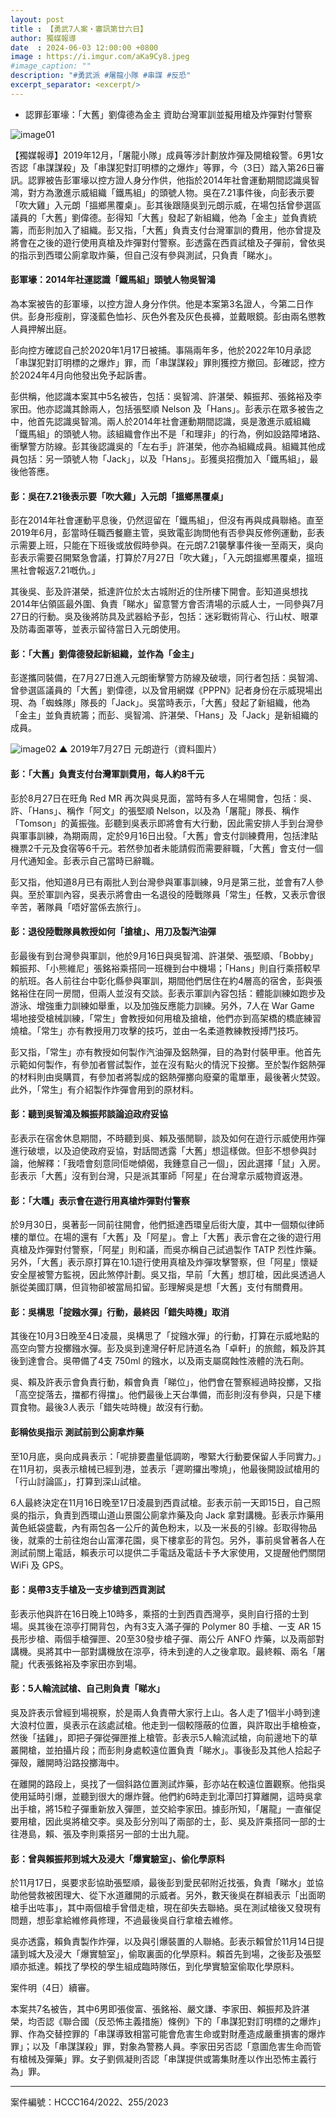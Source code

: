 ```yaml
---
layout: post
title : 【勇武7人案・審訊第廿六日】
author: 獨媒報導
date  : 2024-06-03 12:00:00 +0800
image : https://i.imgur.com/aKa9Cy8.jpeg
#image_caption: ""
description: "#勇武派 #屠龍小隊 #串謀 #反恐"
excerpt_separator: <excerpt/>
---
```


- 認罪彭軍壕：「大舊」劉偉德為金主 資助台灣軍訓並擬用槍及炸彈對付警察

<excerpt/>

![image01](https://i.imgur.com/2EPxUVE.png)

【獨媒報導】2019年12月，「屠龍小隊」成員等涉計劃放炸彈及開槍殺警。6男1女否認「串謀謀殺」及「串謀犯對訂明標的之爆炸」等罪，今（3日）踏入第26日審訊。認罪被告彭軍壕以控方證人身分作供，他指於2014年社會運動期間認識吳智鴻，對方為激進示威組織「鐵馬組」的頭號人物。吳在7.21事件後，向彭表示要「吹大雞」入元朗「搵鄉黑覆桌」。彭其後跟隨吳到元朗示威，在場包括曾參選區議員的「大舊」劉偉德。彭得知「大舊」發起了新組織，他為「金主」並負責統籌，而彭則加入了組織。彭又指，「大舊」負責支付台灣軍訓的費用，他亦曾提及將會在之後的遊行使用真槍及炸彈對付警察。彭透露在西貢試槍及子彈前，曾依吳的指示到西環公廁拿取炸藥，但自己沒有參與測試，只負責「睇水」。

#### 彭軍壕：2014年社運認識「鐵馬組」頭號人物吳智鴻

為本案被告的彭軍壕，以控方證人身分作供。他是本案第3名證人，今第二日作供。彭身形瘦削，穿淺藍色恤衫、灰色外套及灰色長褲，並戴眼鏡。彭由兩名懲教人員押解出庭。

彭向控方確認自己於2020年1月17日被捕。事隔兩年多，他於2022年10月承認「串謀犯對訂明標的之爆炸」罪，而「串謀謀殺」罪則獲控方撤回。彭確認，控方於2024年4月向他發出免予起訴書。

彭供稱，他認識本案其中5名被告，包括：吳智鴻、許湛榮、賴振邦、張銘裕及李家田。他亦認識其餘兩人，包括張堅順 Nelson 及「Hans」。彭表示在眾多被告之中，他首先認識吳智鴻。兩人於2014年社會運動期間認識，吳是激進示威組織「鐵馬組」的頭號人物。該組織會作出不是「和理非」的行為，例如設路障堵路、衝擊警方防線。彭其後認識吳的「左右手」許湛榮，他亦為組織成員。組織其他成員包括：另一頭號人物「Jack」，以及「Hans」。彭獲吳招攬加入「鐵馬組」，最後他答應。

#### 彭：吳在7.21後表示要「吹大雞」入元朗「搵鄉黑覆桌」

彭在2014年社會運動平息後，仍然逗留在「鐵馬組」，但沒有再與成員聯絡。直至2019年6月，彭當時任職西餐廳主管，吳致電彭詢問他有否參與反修例運動，彭表示需要上班，只能在下班後或放假時參與。在元朗7.21襲擊事件後一至兩天，吳向彭表示需要召開緊急會議，打算於7月27日「吹大雞」，「入元朗搵鄉黑覆桌，搵班黑社會報返7.21嘅仇。」

其後吳、彭及許湛榮，抵達許位於太古城附近的住所樓下開會。彭知道吳想找2014年佔領區最外圍、負責「睇水」留意警方會否清場的示威人士，一同參與7月27日的行動。吳及後將防具及武器給予彭，包括：迷彩戰術背心、行山杖、眼罩及防毒面罩等，並表示留待當日入元朗使用。

#### 彭：「大舊」劉偉德發起新組織，並作為「金主」

彭遂攜同裝備，在7月27日進入元朗衝擊警方防線及破壞，同行者包括：吳智鴻、曾參選區議員的「大舊」劉偉德，以及曾用網媒《PPPN》記者身份在示威現場出現、為「蜘蛛隊」隊長的「Jack」。吳當時表示，「大舊」發起了新組織，他為「金主」並負責統籌；而彭、吳智鴻、許湛榮、「Hans」及「Jack」是新組織的成員。

![image02](https://i.imgur.com/yKJT0wR.png)
▲ 2019年7月27日 元朗遊行（資料圖片）

#### 彭：「大舊」負責支付台灣軍訓費用，每人約8千元

彭於8月27日在旺角 Red MR 再次與吳見面，當時有多人在場開會，包括：吳、許、「Hans」、稱作「阿文」的張堅順 Nelson，以及為「屠龍」隊長、稱作「Tomson」的黃振強。彭聽到吳表示即將會有大行動，因此需安排人手到台灣參與軍事訓練，為期兩周，定於9月16日出發。「大舊」會支付訓練費用，包括津貼機票2千元及食宿等6千元。若然參加者未能請假而需要辭職，「大舊」會支付一個月代通知金。彭表示自己當時已辭職。

彭又指，他知道8月已有兩批人到台灣參與軍事訓練，9月是第三批，並會有7人參與。至於軍訓內容，吳表示將會由一名退役的陸戰隊員「常生」任教，又表示會很辛苦，著隊員「唔好當係去旅行」。

#### 彭：退役陸戰隊員教授如何「搶槍」、用刀及製汽油彈

彭最後有到台灣參與軍訓，他於9月16日與吳智鴻、許湛榮、張堅順、「Bobby」賴振邦、「小熊維尼」張銘裕乘搭同一班機到台中機場；「Hans」則自行乘搭較早的航班。各人前往台中彰化縣參與軍訓，期間他們居住在約4層高的宿舍，彭與張銘裕住在同一房間，但兩人並沒有交談。彭表示軍訓內容包括：體能訓練如跑步及游泳、增強重力訓練如舉重，以及加強反應能力訓練。另外，7人在 War Game 場地接受槍械訓練，「常生」會教授如何用槍及搶槍，他們亦到高架橋的橋底練習燒槍。「常生」亦有教授用刀攻擊的技巧，並由一名柔道教練教授搏鬥技巧。

彭又指，「常生」亦有教授如何製作汽油彈及鋁熱彈，目的為對付裝甲車。他首先示範如何製作，有參加者嘗試製作，並在沒有點火的情況下投擲。至於製作鋁熱彈的材料則由吳購買，有參加者將製成的鋁熱彈擲向廢棄的電單車，最後著火焚毀。此外，「常生」有介紹製作炸彈會用到的原材料。

#### 彭：聽到吳智鴻及賴振邦談論迫政府妥協

彭表示在宿舍休息期間，不時聽到吳、賴及張閒聊，談及如何在遊行示威使用炸彈進行破壞，以及迫使政府妥協，對話間透露「大舊」想這樣做。但彭不想參與討論，他解釋：「我唔會刻意同佢哋傾偈，我鍾意自己一個」，因此選擇「鼠」入房。彭表示「大舊」沒有到台灣，只是派其軍師「阿星」在台灣拿示威物資返港。

#### 彭：「大嚿」表示會在遊行用真槍炸彈對付警察

於9月30日，吳著彭一同前往開會，他們抵達西環皇后街大廈，其中一個類似律師樓的單位。在場的還有「大舊」及「阿星」。會上「大舊」表示會在之後的遊行用真槍及炸彈對付警察，「阿星」則和議，而吳亦稱自己試過製作 TATP 烈性炸藥。另外，「大舊」表示原打算在10.1遊行使用真槍及炸彈攻擊警察，但「阿星」懷疑安全屋被警方監視，因此煞停計劃。吳又指，早前「大舊」想訂槍，因此吳透過人脈從美國訂購，但貨物卻被當局扣留。彭理解吳是想「大舊」支付有關費用。

#### 彭：吳構思「掟鏹水彈」行動，最終因「錯失時機」取消

其後在10月3日晚至4日凌晨，吳構思了「掟鏹水彈」的行動，打算在示威地點的高空向警方投擲鏹水彈。彭及吳到達灣仔軒尼詩道名為「卓軒」的旅館，賴及許其後到達會合。吳帶備了4支 750ml 的鏹水，以及兩支屬腐蝕性液體的洗石劑。

吳、賴及許表示會負責行動，賴會負責「睇位」，他們會在警察經過時投擲，又指「高空掟落去，擋都冇得擋」。他們最後上天台準備，而彭則沒有參與，只是下樓買食物。最後3人表示「錯失咗時機」故沒有行動。

#### 彭稱依吳指示 測試前到公廁拿炸藥

至10月底，吳向成員表示：「呢排要盡量低調啲，嚟緊大行動要保留人手同實力。」在11月初，吳表示槍械已經到港，並表示「遲啲攞出嚟燒」，他最後開設試槍用的「行山討論區」，打算到深山試槍。

6人最終決定在11月16日晚至17日凌晨到西貢試槍。彭表示前一天即15日，自己照吳的指示，負責到西環山道山景園公廁拿炸藥及向 Jack 拿對講機。彭表示炸藥用黃色紙袋盛載，內有兩包各一公斤的黃色粉末，以及一米長的引線。彭取得物品後，就乘的士前往炮台山富澤花園，吳下樓拿彭的背包。另外，事前吳曾著各人在測試前關上電話，賴表示可以提供二手電話及電話卡予大家使用，又提醒他們關閉 WiFi 及 GPS。

#### 彭：吳帶3支手槍及一支步槍到西貢測試

彭表示他與許在16日晚上10時多，乘搭的士到西貢西灣亭，吳則自行搭的士到場。吳其後在涼亭打開背包，內有3支入滿子彈的 Polymer 80 手槍、一支 AR 15 長形步槍、兩個手槍彈匣、20至30發步槍子彈、兩公斤 ANFO 炸藥，以及兩部對講機。吳將其中一部對講機放在涼亭，待未到達的人之後拿取。最終賴、兩名「屠龍」代表張銘裕及李家田亦到場。

#### 彭：5人輪流試槍、自己則負責「睇水」

吳及許表示曾經到場視察，於是兩人負責帶大家行上山。各人走了1個半小時到達大浪村位置，吳表示在該處試槍。他走到一個較隱蔽的位置，與許取出手槍檢查，然後「掹雞」，即把子彈從彈匣推上槍管。彭表示5人輪流試槍，向前邊地下的草叢開槍，並拍攝片段；而彭則身處較遠位置負責「睇水」。事後彭及其他人拾起子彈殼，離開時沿路投擲海中。

在離開的路段上，吳找了一個斜路位置測試炸藥，彭亦站在較遠位置觀察。他指吳使用延時引爆，並聽到很大的爆炸聲。他們約6時走到北潭凹打算離開，這時吳拿出手槍，將15粒子彈重新放入彈匣，並交給李家田。據彭所知，「屠龍」一直催促要用槍，因此吳將槍交李。吳及彭分別叫了兩部的士，彭、吳及許乘搭同一部的士往港島，賴、張及李則乘搭另一部的士出九龍。

#### 彭：曾與賴振邦到城大及浸大「爆實驗室」、偷化學原料

於11月17日，吳要求彭協助張堅順，最後彭到愛民邨附近找張，負責「睇水」並協助他營救被困理大、從下水道離開的示威者。另外，數天後吳在群組表示「出面啲槍手出咗事」，其中兩個槍手曾借走槍，現在卻失去聯絡。吳在測試槍後又發現有問題，想彭拿給維修員修理，不過最後吳自行拿槍去維修。

吳亦透露，賴負責製作炸彈，以及與引爆裝置的人聯絡。彭表示賴曾於11月14日提議到城大及浸大「爆實驗室」，偷取裏面的化學原料。賴首先到場，之後彭及張堅順亦抵達。賴找了學校的學生組成臨時隊伍，到化學實驗室偷取化學原料。

案件明（4日）續審。

本案共7名被告，其中6男即張俊富、張銘裕、嚴文謙、李家田、賴振邦及許湛榮，均否認《聯合國（反恐怖主義措施）條例》下的「串謀犯對訂明標的之爆炸」罪、作為交替控罪的「串謀導致相當可能會危害生命或對財產造成嚴重損害的爆炸罪」；以及「串謀謀殺」罪，對象為警務人員。李家田另否認「意圖危害生命而管有槍械及彈藥」罪。女子劉佩凝則否認「串謀提供或籌集財產以作出恐怖主義行為」罪。

---

案件編號：HCCC164/2022、255/2023
